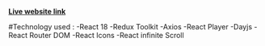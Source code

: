 [__Live website link__ ](https://movie-web-ashen-eight.vercel.app/) 

#Technology used : 
-React 18
-Redux Toolkit
-Axios
-React Player
-Dayjs
-React Router DOM
-React Icons
-React infinite Scroll
